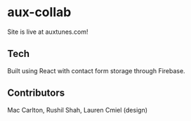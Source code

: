 # aux-collab
Site is live at auxtunes.com!

## Tech
Built using React with contact form storage through Firebase.

## Contributors 
Mac Carlton, 
Rushil Shah, 
Lauren Cmiel (design)
